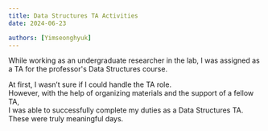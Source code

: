 ```yaml
---
title: Data Structures TA Activities
date: 2024-06-23

authors: [Yimseonghyuk]
---
```


While working as an undergraduate researcher in the lab, I was assigned as a TA for the professor's Data Structures course.

<!--more-->

At first, I wasn’t sure if I could handle the TA role.  
However, with the help of organizing materials and the support of a fellow TA,  
I was able to successfully complete my duties as a Data Structures TA.  
These were truly meaningful days.
